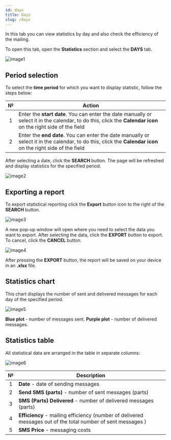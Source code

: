```yaml
---
id: days
title: Days
slug: /days
---
```


In this tab you can view statistics by day and also check the efficiency of the mailing.

To open this tab, open the **Statistics** section and select the **DAYS** tab.

![image1](/img/instruction/sms/statistics/days/image1.png)

## Period selection

To select the **time period** for which you want to display statistic, follow the steps below:

|  №  | Action |
| :-: | ------ |
| 1 | Enter the **start date**. You can enter the date manually or select it in the calendar, to do this, click the **Calendar icon** on the right side of the field |
| 2 | Enter the **end date**. You can enter the date manually or select it in the calendar, to do this, click the **Calendar icon** on the right side of the field |

After selecting a date, click the **SEARCH** button. The page will be refreshed and display statistics for the specified period.

![image2](/img/instruction/sms/statistics/days/image2.png)

## Exporting a report

To export statistical reporting click the **Export** button icon to the right of the **SEARCH** button.

![image3](/img/instruction/sms/statistics/days/image3.png)

A new pop-up window will open where you need to select the data you want to export. After selecting the data, click the **EXPORT** button to export. To cancel, click the **CANCEL** button.

![image4](/img/instruction/sms/statistics/days/image4.png)

After pressing the **EXPORT** button, the report will be saved on your device in an **.xlsx** file.

## Statistics chart

This chart displays the number of sent and delivered messages for each day of the specified period.

![image5](/img/instruction/sms/statistics/days/image5.png)

**Blue plot** - number of messages sent. **Purple plot** - number of delivered messages.

## Statistics table

All statistical data are arranged in the table in separate columns:

![image6](/img/instruction/sms/statistics/days/image6.png)

|  №  | Description |
| :-: | ----------- |
| 1 | **Date** - date of sending messages|
| 2 | **Send SMS (parts)** - number of sent messages (parts) |
| 3 | **SMS (Parts) Delivered** - number of delivered messages (parts) |
| 4 | **Efficiency** - mailing efficiency (number of delivered messages out of the total number of sent messages ) |
| 5 | **SMS Price** - messaging costs |
